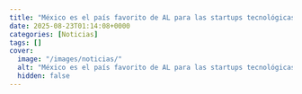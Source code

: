```yaml
---
title: "México es el país favorito de AL para las startups tecnológicas - BIVA"
date: 2025-08-23T01:14:08+0000
categories: [Noticias]
tags: []
cover:
  image: "/images/noticias/"
  alt: "México es el país favorito de AL para las startups tecnológicas - BIVA"
  hidden: false
---
```



